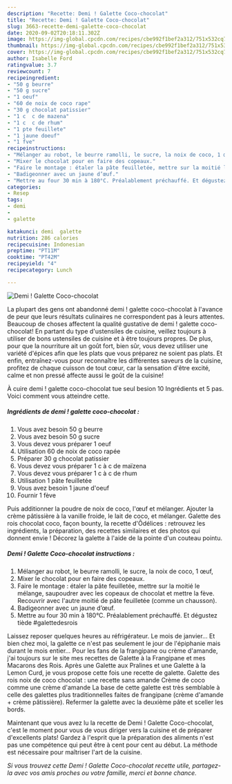 ```yaml
---
description: "Recette: Demi ! Galette Coco-chocolat"
title: "Recette: Demi ! Galette Coco-chocolat"
slug: 3663-recette-demi-galette-coco-chocolat
date: 2020-09-02T20:18:11.302Z
image: https://img-global.cpcdn.com/recipes/cbe992f1bef2a312/751x532cq70/demi-galette-coco-chocolat-photo-principale-de-la-recette.jpg
thumbnail: https://img-global.cpcdn.com/recipes/cbe992f1bef2a312/751x532cq70/demi-galette-coco-chocolat-photo-principale-de-la-recette.jpg
cover: https://img-global.cpcdn.com/recipes/cbe992f1bef2a312/751x532cq70/demi-galette-coco-chocolat-photo-principale-de-la-recette.jpg
author: Isabelle Ford
ratingvalue: 3.7
reviewcount: 7
recipeingredient:
- "50 g beurre"
- "50 g sucre"
- "1 oeuf"
- "60 de noix de coco rape"
- "30 g chocolat patissier"
- "1 c  c de mazena"
- "1 c  c de rhum"
- "1 pte feuillete"
- "1 jaune doeuf"
- "1 fve"
recipeinstructions:
- "Mélanger au robot, le beurre ramolli, le sucre, la noix de coco, 1 œuf,"
- "Mixer le chocolat pour en faire des copeaux."
- "Faire le montage : étaler la pâte feuilletée, mettre sur la moitié le mélange, saupoudrer avec les copeaux de chocolat et mettre la fève. Recouvrir avec l&#39;autre moitié de pâte feuilletée (comme un chausson)."
- "Badigeonner avec un jaune d’œuf."
- "Mettre au four 30 min à 180°C. Préalablement préchauffé. Et dégustez tiède #galettedesrois"
categories:
- Resep
tags:
- demi
- 
- galette

katakunci: demi  galette 
nutrition: 286 calories
recipecuisine: Indonesian
preptime: "PT11M"
cooktime: "PT42M"
recipeyield: "4"
recipecategory: Lunch

---
```



![Demi ! Galette Coco-chocolat](https://img-global.cpcdn.com/recipes/cbe992f1bef2a312/751x532cq70/demi-galette-coco-chocolat-photo-principale-de-la-recette.jpg)

La plupart des gens ont abandonné demi ! galette coco-chocolat à l'avance de peur que leurs résultats culinaires ne correspondent pas à leurs attentes. Beaucoup de choses affectent la qualité gustative de demi ! galette coco-chocolat! En partant du type d'ustensiles de cuisine, veillez toujours à utiliser de bons ustensiles de cuisine et à être toujours propres. De plus, pour que la nourriture ait un goût fort, bien sûr, vous devez utiliser une variété d'épices afin que les plats que vous préparez ne soient pas plats. Et enfin, entraînez-vous pour reconnaître les différentes saveurs de la cuisine, profitez de chaque cuisson de tout cœur, car la sensation d'être excité, calme et non pressé affecte aussi le goût de la cuisine!

<!--inarticleads1-->

À cuire demi ! galette coco-chocolat tue seul besion 10 Ingrédients et 5 pas. Voici comment vous atteindre cette.

##### Ingrédients de demi ! galette coco-chocolat :

1. Vous avez besoin 50 g beurre
1. Vous avez besoin 50 g sucre
1. Vous devez vous préparer 1 oeuf
1. Utilisation 60 de noix de coco rapée
1. Préparer 30 g chocolat patissier
1. Vous devez vous préparer 1 c à c de maïzena
1. Vous devez vous préparer 1 c à c de rhum
1. Utilisation 1 pâte feuilletée
1. Vous avez besoin 1 jaune d&#39;oeuf
1. Fournir 1 fève


Puis additionner la poudre de noix de coco, l&#39;œuf et mélanger. Ajouter la crème pâtissière à la vanille froide, le lait de coco, et mélanger. Galette des rois chocolat coco, façon bounty, la recette d&#39;Ôdélices : retrouvez les ingrédients, la préparation, des recettes similaires et des photos qui donnent envie ! Décorez la galette à l&#39;aide de la pointe d&#39;un couteau pointu. 

<!--inarticleads2-->

##### Demi ! Galette Coco-chocolat instructions :

1. Mélanger au robot, le beurre ramolli, le sucre, la noix de coco, 1 œuf,
1. Mixer le chocolat pour en faire des copeaux.
1. Faire le montage : étaler la pâte feuilletée, mettre sur la moitié le mélange, saupoudrer avec les copeaux de chocolat et mettre la fève. Recouvrir avec l&#39;autre moitié de pâte feuilletée (comme un chausson).
1. Badigeonner avec un jaune d’œuf.
1. Mettre au four 30 min à 180°C. Préalablement préchauffé. Et dégustez tiède #galettedesrois


Laissez reposer quelques heures au réfrigérateur. Le mois de janvier… Et bien chez moi, la galette ce n&#39;est pas seulement le jour de l&#39;épiphanie mais durant le mois entier… Pour les fans de la frangipane ou crème d&#39;amande, j&#39;ai toujours sur le site mes recettes de Galette à la Frangipane et mes Macarons des Rois. Après une Galette aux Pralines et une Galette à la Lemon Curd, je vous propose cette fois une recette de galette. Galette des rois noix de coco chocolat : une recette sans amande Crème de coco comme une crème d&#39;amande La base de cette galette est très semblable à celle des galettes plus traditionnelles faites de frangipane (crème d&#39;amande + crème pâtissière). Refermer la galette avec la deuxième pâte et sceller les bords. 

<!--inarticleads1-->

<p>
Maintenant que vous avez lu la recette de Demi ! Galette Coco-chocolat, c'est le moment pour vous de vous diriger vers la cuisine et de préparer d'excellents plats! Gardez à l'esprit que la préparation des aliments n'est pas une compétence qui peut être à cent pour cent au début. La méthode est nécessaire pour maîtriser l'art de la cuisine.
</p>

<p>
<i>Si vous trouvez cette Demi ! Galette Coco-chocolat recette utile, partagez-la avec vos amis proches ou votre famille, merci et bonne chance.</i>
</p>
